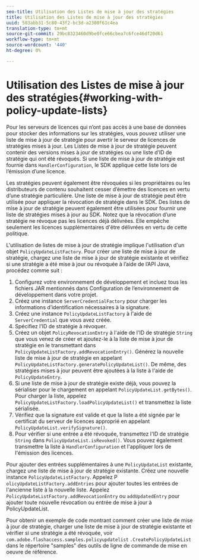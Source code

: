 ```yaml
---
seo-title: Utilisation des Listes de mise à jour des stratégies
title: Utilisation des Listes de mise à jour des stratégies
uuid: 583abb31-5c80-43f2-bc3d-a2300f61c4ea
translation-type: tm+mt
source-git-commit: 29bc8323460d9be0fce66cbea7c6fce46df20d61
workflow-type: tm+mt
source-wordcount: '440'
ht-degree: 0%

---
```



# Utilisation des Listes de mise à jour des stratégies{#working-with-policy-update-lists}

Pour les serveurs de licences qui n’ont pas accès à une base de données pour stocker des informations sur les stratégies, vous pouvez utiliser une liste de mise à jour de stratégie pour avertir le serveur de licences de stratégies mises à jour. Les Listes de mise à jour de stratégie peuvent contenir des versions mises à jour de stratégies ou une liste d’ID de stratégie qui ont été révoqués. Si une liste de mise à jour de stratégie est fournie dans `HandlerConfiguration`, le SDK applique cette liste lors de l’émission d’une licence.

Les stratégies peuvent également être révoquées si les propriétaires ou les distributeurs de contenu souhaitent cesser d’émettre des licences en vertu d’une stratégie particulière. Une liste de mise à jour de stratégie peut être utilisée pour appliquer la révocation de stratégie dans le SDK. Des listes de mise à jour de stratégie peuvent également être utilisées pour fournir une liste de stratégies mises à jour au SDK. Notez que la révocation d’une stratégie ne révoque pas les licences déjà délivrées. Elle empêche seulement les licences supplémentaires d&#39;être délivrées en vertu de cette politique.

L&#39;utilisation de listes de mise à jour de stratégie implique l&#39;utilisation d&#39;un objet `PolicyUpdateListFactory`. Pour créer une liste de mise à jour de stratégie, chargez une liste de mise à jour de stratégie existante et vérifiez si une stratégie a été mise à jour ou révoquée à l’aide de l’API Java, procédez comme suit :

1. Configurez votre environnement de développement et incluez tous les fichiers JAR mentionnés dans Configuration de l’environnement de développement dans votre projet.
1. Créez une instance `ServerCredentialFactory` pour charger les informations d’identification nécessaires à la signature.
1. Créez une instance `PolicyUpdateListFactory` à l&#39;aide de `ServerCredential` que vous avez créée.
1. Spécifiez l’ID de stratégie à révoquer.
1. Créez un objet `PolicyRevocationEntry` à l&#39;aide de l&#39;ID de stratégie `String` que vous venez de créer et ajoutez-le à la liste de mise à jour de stratégie en le transmettant dans `PolicyUpdateListFactory.addRevocationEntry()`. Générez la nouvelle liste de mise à jour de stratégie en appelant `PolicyUpdateListFactory.generatePolicyUpdateList()`. De même, des stratégies mises à jour peuvent être ajoutées à la liste à l&#39;aide de `PolicyUpdateEntry`.
1. Si une liste de mise à jour de stratégie existe déjà, vous pouvez la sérialiser pour le chargement en appelant `PolicyUpdateList.getBytes()`. Pour charger la liste, appelez `PolicyUpdateListFactory.loadPolicyUpdateList()` et transmettez la liste sérialisée.
1. Vérifiez que la signature est valide et que la liste a été signée par le certificat du serveur de licences approprié en appelant `PolicyUpdateList.verifySignature()`.
1. Pour vérifier si une entrée a été révoquée, transmettez l&#39;ID de stratégie `String` dans `PolicyUpdateList.isRevoked()`. Vous pouvez également transmettre la liste à `HandlerConfiguration` et l&#39;appliquer lors de l&#39;émission des licences.

Pour ajouter des entrées supplémentaires à une `PolicyUpdateList` existante, chargez une liste de mise à jour de stratégie existante. Créez une nouvelle instance `PolicyUpdateListFactory`. Appelez P `olicyUpdateListFactory.addEntries` pour ajouter toutes les entrées de l&#39;ancienne liste à la nouvelle liste. Appelez `PolicyUpdateListFactory.addRevocationEntry` ou `addUpdatedEntry` pour ajouter toute nouvelle révocation ou entrée de mise à jour à PolicyUpdateList.

Pour obtenir un exemple de code montrant comment créer une liste de mise à jour de stratégie, charger une liste de mise à jour de stratégie existante et vérifier si une stratégie a été révoquée, voir `com.adobe.flashaccess.samples.policyupdatelist` `.CreatePolicyUpdateList` dans le répertoire &quot;samples&quot; des outils de ligne de commande de mise en oeuvre de référence.
